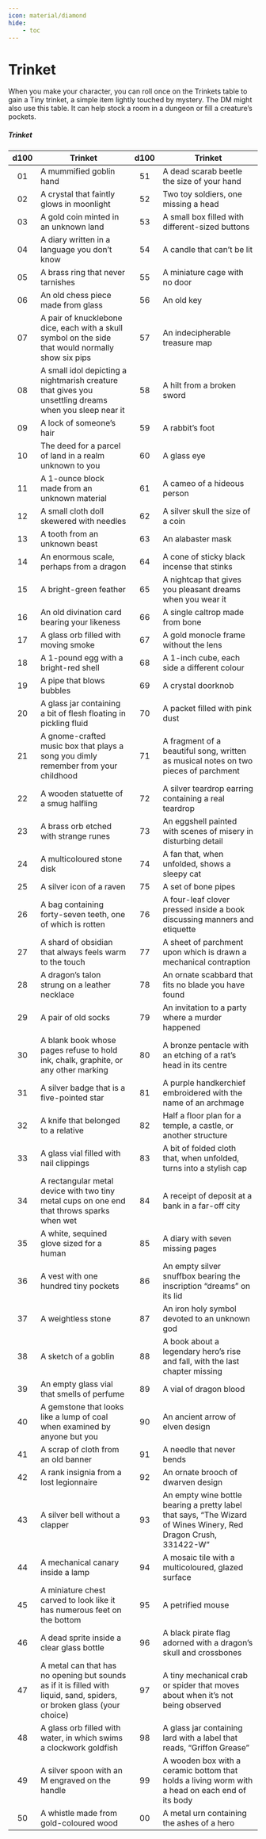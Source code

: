 ```yaml
---
icon: material/diamond
hide:
    - toc
---
```


# Trinket

When you make your character, you can roll once on the Trinkets table to gain a Tiny trinket, a simple item lightly touched by mystery. The DM might also use this table. It can help stock a room in a dungeon or fill a creature’s pockets.

##### Trinket
| d100 | Trinket | d100 | Trinket |
|:----:|---------|:----:|---------|
| 01 | A mummified goblin hand | 51 | A dead scarab beetle the size of your hand |
| 02 | A crystal that faintly glows in moonlight | 52 | Two toy soldiers, one missing a head |
| 03 | A gold coin minted in an unknown land | 53 | A small box filled with different-sized buttons |
| 04 | A diary written in a language you don’t know | 54 | A candle that can’t be lit |
| 05 | A brass ring that never tarnishes | 55 | A miniature cage with no door |
| 06 | An old chess piece made from glass | 56 | An old key |
| 07 | A pair of knucklebone dice, each with a skull symbol on the side that would normally show six pips | 57 | An indecipherable treasure map |
| 08 | A small idol depicting a nightmarish creature that gives you unsettling dreams when you sleep near it | 58 | A hilt from a broken sword |
| 09 | A lock of someone’s hair | 59 | A rabbit’s foot |
| 10 | The deed for a parcel of land in a realm unknown to you | 60 | A glass eye |
| 11 | A 1-ounce block made from an unknown material | 61 | A cameo of a hideous person |
| 12 | A small cloth doll skewered with needles | 62 | A silver skull the size of a coin |
| 13 | A tooth from an unknown beast | 63 | An alabaster mask |
| 14 | An enormous scale, perhaps from a dragon | 64 | A cone of sticky black incense that stinks |
| 15 | A bright-green feather | 65 | A nightcap that gives you pleasant dreams when you wear it |
| 16 | An old divination card bearing your likeness | 66 | A single caltrop made from bone |
| 17 | A glass orb filled with moving smoke | 67 | A gold monocle frame without the lens |
| 18 | A 1-pound egg with a bright-red shell | 68 | A 1-inch cube, each side a different colour |
| 19 | A pipe that blows bubbles | 69 | A crystal doorknob |
| 20 | A glass jar containing a bit of flesh floating in pickling fluid | 70 | A packet filled with pink dust |
| 21 | A gnome-crafted music box that plays a song you dimly remember from your childhood | 71 | A fragment of a beautiful song, written as musical notes on two pieces of parchment |
| 22 | A wooden statuette of a smug halfling | 72 | A silver teardrop earring containing a real teardrop |
| 23 | A brass orb etched with strange runes | 73 | An eggshell painted with scenes of misery in disturbing detail |
| 24 | A multicoloured stone disk | 74 | A fan that, when unfolded, shows a sleepy cat |
| 25 | A silver icon of a raven | 75 | A set of bone pipes |
| 26 | A bag containing forty-seven teeth, one of which is rotten | 76 | A four-leaf clover pressed inside a book discussing manners and etiquette |
| 27 | A shard of obsidian that always feels warm to the touch | 77 | A sheet of parchment upon which is drawn a mechanical contraption |
| 28 | A dragon’s talon strung on a leather necklace | 78 | An ornate scabbard that fits no blade you have found |
| 29 | A pair of old socks | 79 | An invitation to a party where a murder happened |
| 30 | A blank book whose pages refuse to hold ink, chalk, graphite, or any other marking | 80 | A bronze pentacle with an etching of a rat’s head in its centre |
| 31 | A silver badge that is a five-pointed star | 81 | A purple handkerchief embroidered with the name of an archmage |
| 32 | A knife that belonged to a relative | 82 | Half a floor plan for a temple, a castle, or another structure |
| 33 | A glass vial filled with nail clippings | 83 | A bit of folded cloth that, when unfolded, turns into a stylish cap |
| 34 | A rectangular metal device with two tiny metal cups on one end that throws sparks when wet | 84 | A receipt of deposit at a bank in a far-off city |
| 35 | A white, sequined glove sized for a human | 85 | A diary with seven missing pages |
| 36 | A vest with one hundred tiny pockets | 86 | An empty silver snuffbox bearing the inscription “dreams” on its lid |
| 37 | A weightless stone | 87 | An iron holy symbol devoted to an unknown god |
| 38 | A sketch of a goblin | 88 | A book about a legendary hero’s rise and fall, with the last chapter missing |
| 39 | An empty glass vial that smells of perfume | 89 | A vial of dragon blood |
| 40 | A gemstone that looks like a lump of coal when examined by anyone but you | 90 | An ancient arrow of elven design |
| 41 | A scrap of cloth from an old banner | 91 | A needle that never bends |
| 42 | A rank insignia from a lost legionnaire | 92 | An ornate brooch of dwarven design |
| 43 | A silver bell without a clapper | 93 | An empty wine bottle bearing a pretty label that says, “The Wizard of Wines Winery, Red Dragon Crush, 331422-W” |
| 44 | A mechanical canary inside a lamp | 94 | A mosaic tile with a multicoloured, glazed surface |
| 45 | A miniature chest carved to look like it has numerous feet on the bottom | 95 | A petrified mouse |
| 46 | A dead sprite inside a clear glass bottle | 96 | A black pirate flag adorned with a dragon’s skull and crossbones |
| 47 | A metal can that has no opening but sounds as if it is filled with liquid, sand, spiders, or broken glass (your choice) | 97 | A tiny mechanical crab or spider that moves about when it’s not being observed |
| 48 | A glass orb filled with water, in which swims a clockwork goldfish | 98 | A glass jar containing lard with a label that reads, “Griffon Grease” |
| 49 | A silver spoon with an M engraved on the handle | 99 | A wooden box with a ceramic bottom that holds a living worm with a head on each end of its body |
| 50 | A whistle made from gold-coloured wood | 00 | A metal urn containing the ashes of a hero |


